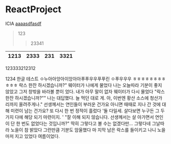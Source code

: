 # ReactProject
ICIA
<U>aaaasdfasdf</U>

>123
>>23341

|1213|2333|231|3321
|----|----|----|----
123333212312

1234
한글 테스트
ㅇ누아아앙아이앙아아푸푸우우푸푸린 ㅇ푸우우우
ㅎㅎㅎㅎㅎㅎㅎㅎㅎㅎㅎ
락스 한잔 하시겠습니까?" 웨이터가 나에게 물었다 나는 오늘따라 기분이 좋지 않았고 그저 창밖을 바라볼 뿐이 었다. 내가 아무 말이 없자 웨이터가 다시 물었다 "락스 한잔 하시겠습니까?"" 나는 대답했다. 늘 먹던 대로 게. 아, 이번엔 황산 소스에 청산가리까지 올려주게나." 선생께서는 연인들이 부러운 건가요 아니면 때때로 지나 간 것에 대해 미련이 남는 건가요? 또 다시 한 번 정적이 흘렀다 '둘 다일세. 살다보면 누구든 그 두가지 다에 해당 되기 마련이지. ' "잘 이해 되지 않습니다. 선생께서는 살 아가면서 연인이 단 한 번도 없었다는 것입니까?" 딱히 그렇다고 볼 수는 없겠다만... 그렇다네 그날따라 노을이 참 밝았다 그런만큼 기분도 암울했다 마 지막 남은 락스를 들이키고 나니 노을마저 지고 있었다 여름이었다.
